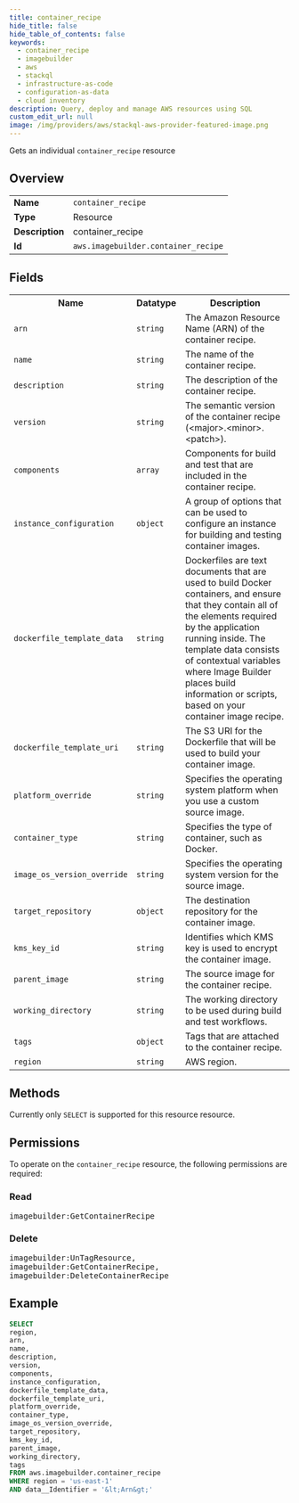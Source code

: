 ```yaml
---
title: container_recipe
hide_title: false
hide_table_of_contents: false
keywords:
  - container_recipe
  - imagebuilder
  - aws
  - stackql
  - infrastructure-as-code
  - configuration-as-data
  - cloud inventory
description: Query, deploy and manage AWS resources using SQL
custom_edit_url: null
image: /img/providers/aws/stackql-aws-provider-featured-image.png
---
```

Gets an individual <code>container_recipe</code> resource

## Overview
<table><tbody>
<tr><td><b>Name</b></td><td><code>container_recipe</code></td></tr>
<tr><td><b>Type</b></td><td>Resource</td></tr>
<tr><td><b>Description</b></td><td>container_recipe</td></tr>
<tr><td><b>Id</b></td><td><code>aws.imagebuilder.container_recipe</code></td></tr>
</tbody></table>

## Fields
<table><tbody>
<tr><th>Name</th><th>Datatype</th><th>Description</th></tr>
<tr><td><code>arn</code></td><td><code>string</code></td><td>The Amazon Resource Name (ARN) of the container recipe.</td></tr>
<tr><td><code>name</code></td><td><code>string</code></td><td>The name of the container recipe.</td></tr>
<tr><td><code>description</code></td><td><code>string</code></td><td>The description of the container recipe.</td></tr>
<tr><td><code>version</code></td><td><code>string</code></td><td>The semantic version of the container recipe (&lt;major&gt;.&lt;minor&gt;.&lt;patch&gt;).</td></tr>
<tr><td><code>components</code></td><td><code>array</code></td><td>Components for build and test that are included in the container recipe.</td></tr>
<tr><td><code>instance_configuration</code></td><td><code>object</code></td><td>A group of options that can be used to configure an instance for building and testing container images.</td></tr>
<tr><td><code>dockerfile_template_data</code></td><td><code>string</code></td><td>Dockerfiles are text documents that are used to build Docker containers, and ensure that they contain all of the elements required by the application running inside. The template data consists of contextual variables where Image Builder places build information or scripts, based on your container image recipe.</td></tr>
<tr><td><code>dockerfile_template_uri</code></td><td><code>string</code></td><td>The S3 URI for the Dockerfile that will be used to build your container image.</td></tr>
<tr><td><code>platform_override</code></td><td><code>string</code></td><td>Specifies the operating system platform when you use a custom source image.</td></tr>
<tr><td><code>container_type</code></td><td><code>string</code></td><td>Specifies the type of container, such as Docker.</td></tr>
<tr><td><code>image_os_version_override</code></td><td><code>string</code></td><td>Specifies the operating system version for the source image.</td></tr>
<tr><td><code>target_repository</code></td><td><code>object</code></td><td>The destination repository for the container image.</td></tr>
<tr><td><code>kms_key_id</code></td><td><code>string</code></td><td>Identifies which KMS key is used to encrypt the container image.</td></tr>
<tr><td><code>parent_image</code></td><td><code>string</code></td><td>The source image for the container recipe.</td></tr>
<tr><td><code>working_directory</code></td><td><code>string</code></td><td>The working directory to be used during build and test workflows.</td></tr>
<tr><td><code>tags</code></td><td><code>object</code></td><td>Tags that are attached to the container recipe.</td></tr>
<tr><td><code>region</code></td><td><code>string</code></td><td>AWS region.</td></tr>

</tbody></table>

## Methods
Currently only <code>SELECT</code> is supported for this resource resource.

## Permissions

To operate on the <code>container_recipe</code> resource, the following permissions are required:

### Read
<pre>
imagebuilder:GetContainerRecipe</pre>

### Delete
<pre>
imagebuilder:UnTagResource,
imagebuilder:GetContainerRecipe,
imagebuilder:DeleteContainerRecipe</pre>


## Example
```sql
SELECT
region,
arn,
name,
description,
version,
components,
instance_configuration,
dockerfile_template_data,
dockerfile_template_uri,
platform_override,
container_type,
image_os_version_override,
target_repository,
kms_key_id,
parent_image,
working_directory,
tags
FROM aws.imagebuilder.container_recipe
WHERE region = 'us-east-1'
AND data__Identifier = '&lt;Arn&gt;'
```
